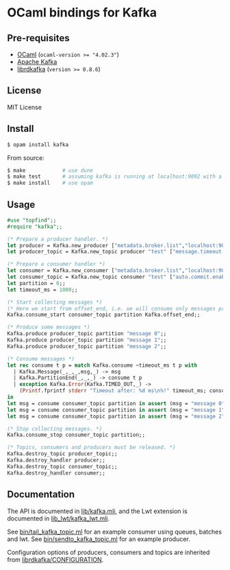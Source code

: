 OCaml bindings for Kafka
====================================

Pre-requisites
--------------
* [OCaml](http://caml.inria.fr/) (`ocaml-version >= "4.02.3"`)
* [Apache Kafka](http://kafka.apache.org/)
* [librdkafka](https://github.com/edenhill/librdkafka) (`version >= 0.8.6`)

License
-------
MIT License

Install
-------

```sh
$ opam install kafka
```

From source:

```sh
$ make            # use dune
$ make test       # assuming kafka is running at localhost:9092 with a 'test' topic.
$ make install    # use opam
```

Usage
-----

```ocaml
#use "topfind";;
#require "kafka";;

(* Prepare a producer handler. *)
let producer = Kafka.new_producer ["metadata.broker.list","localhost:9092"];;
let producer_topic = Kafka.new_topic producer "test" ["message.timeout.ms","10000"];;

(* Prepare a consumer handler *)
let consumer = Kafka.new_consumer ["metadata.broker.list","localhost:9092"];;
let consumer_topic = Kafka.new_topic consumer "test" ["auto.commit.enable","false"];;
let partition = 0;;
let timeout_ms = 1000;;

(* Start collecting messages *)
(* Here we start from offset_end, i.e. we will consume only messages produced from now. *)
Kafka.consume_start consumer_topic partition Kafka.offset_end;;

(* Produce some messages *)
Kafka.produce producer_topic partition "message 0";;
Kafka.produce producer_topic partition "message 1";;
Kafka.produce producer_topic partition "message 2";;

(* Consume messages *)
let rec consume t p = match Kafka.consume ~timeout_ms t p with
  | Kafka.Message(_,_,_,msg,_) -> msg
  | Kafka.PartitionEnd(_,_,_) -> consume t p
  | exception Kafka.Error(Kafka.TIMED_OUT,_) ->
    (Printf.fprintf stderr "Timeout after: %d ms\n%!" timeout_ms; consume t p)
in
let msg = consume consumer_topic partition in assert (msg = "message 0");
let msg = consume consumer_topic partition in assert (msg = "message 1");
let msg = consume consumer_topic partition in assert (msg = "message 2");

(* Stop collecting messages. *)
Kafka.consume_stop consumer_topic partition;;

(* Topics, consumers and producers must be released. *)
Kafka.destroy_topic producer_topic;;
Kafka.destroy_handler producer;;
Kafka.destroy_topic consumer_topic;;
Kafka.destroy_handler consumer;;
```

Documentation
-------------

The API is documented in [lib/kafka.mli](lib/kafka.mli),
and the Lwt extension is documented in [lib_lwt/kafka_lwt.mli](lib_lwt/kafka_lwt.mli).

See [bin/tail_kafka_topic.ml](bin/tail_kafka_topic.ml) for an example consumer using queues, batches and lwt.
See [bin/sendto_kafka_topic.ml](bin/sendto_kafka_topic.ml) for an example producer.

Configuration options of producers, consumers and topics
are inherited from [librdkafka/CONFIGURATION](https://github.com/edenhill/librdkafka/blob/master/CONFIGURATION.md).
